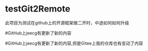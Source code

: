 ﻿# testGit2Remote
此项目为测试在github上的开源框架做二开时，中途如何如何升级

#GitHub上jeecg有更新了新的内容

#GitHub上jeecg有更新了新的内容,但是Gitee上我的仓库也有变动了内容